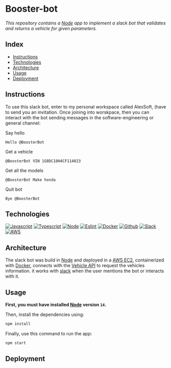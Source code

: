 # Booster-bot

_This repository contains a [Node](https://nodejs.org) app to implement a slack bot that validates and returns a vehicle for given parameters._

## Index

* [Instructions](#instructions)
* [Technologies](#technologies)
* [Architecture](#architecture)
* [Usage](#usage)
* [Deployment](#deployment)

## Instructions

To use this slack bot, enter to my personal workspace called AlexSoft, (have to send you an invitation. Once joining into worskpace, then you can interact with the bot sending messages in the software-engineering or general channel:

Say hello

```
Hello @BoosterBot
```

Get a vehicle

```
@BoosterBot VIN 1G8DC18H4CF114023
```

Get all the models

```
@BoosterBot Make honda 
```

Quit bot

```
Bye @BoosterBot
```

## Technologies

[![Javascript](https://img.shields.io/badge/JavaScript-F7DF1E?logo=javascript&logoColor=black)](https://www.javascript.com)
[![Typescript](https://img.shields.io/badge/TypeScript-FFFFFF?logo=typescript&logoColor=blue)](https://www.typescriptlang.org)
[![Node](https://img.shields.io/badge/Node.js-43853D?logo=node.js&logoColor=white)](https://nodejs.org)
[![Eslint](https://img.shields.io/badge/ESLint-4B3263?logo=eslint&logoColor=white)](https://eslint.org)
[![Docker](https://img.shields.io/badge/docker-%230db7ed.svg?logo=docker&logoColor=white)](https://www.docker.com)
[![Github](https://img.shields.io/badge/github-%23121011.svg?logo=github&logoColor=white)](https://github.com)
[![Slack](https://img.shields.io/badge/Slack-4A154B?logo=slack&logoColor=white)](https://slack.com)
[![AWS](https://img.shields.io/badge/Amazon_AWS-%23FF9900?logo=amazon-aws&logoColor=white)](https://aws.amazon.com)

## Architecture

The slack bot was build in [Node](https://nodejs.org) and deployed in a [AWS EC2](https://aws.amazon.com/ec2), containerized with [Docker](https://www.docker.com), connects with the [Vehicle API](https://vpic.nhtsa.dot.gov/api/Home) to request the vehicles information. it works with [slack](https://slack.com) when the user mentions the bot or interacts with it.

## Usage

**First, you must have installed [Node](https://nodejs.org/es/) version `14`.**

Then, install the dependencies using:

```bash
npm install
```

Finally, use this command to run the app:

```bash
npm start
```

## Deployment
